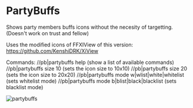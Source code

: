# PartyBuffs

Shows party members buffs icons without the necesity of targetting. (Doesn't work on trust and fellow)

Uses the modified icons of FFXIView of this version: https://github.com/KenshiDRK/XiView

Commands:
//pb|partybuffs help (show a list of available commands)
//pb|partybuffs size 10 (sets the icon size to 10x10)
//pb|partybuffs size 20 (sets the icon size to 20x20)
//pb|partybuffs mode w|wlist|white|whitelist (sets whitelist mode)
//pb|partybuffs mode b|blist|black|blacklist (sets blacklist mode)

![partybuffs](http://i.imgur.com/lXZfZVo.jpg)